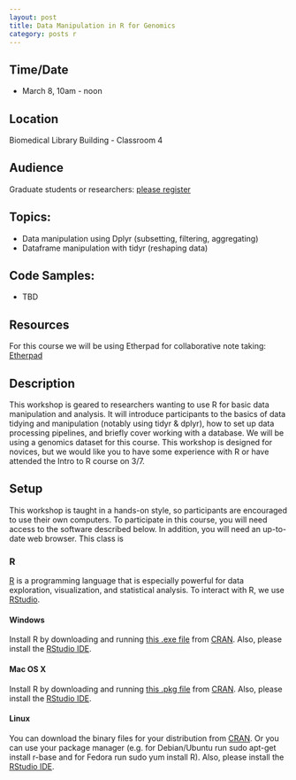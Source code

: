 ```yaml
---
layout: post
title: Data Manipulation in R for Genomics
category: posts r
---
```


## Time/Date 

* March 8, 10am - noon 

## Location 

Biomedical Library Building - Classroom 4 

## Audience 

Graduate students or researchers: [please register](http://ucsd.libcal.com/event/2371651) 

## Topics: 

* Data manipulation using Dplyr (subsetting, filtering, aggregating) 
* Dataframe manipulation with tidyr (reshaping data)

## Code Samples: 
 
 * TBD 

## Resources

For this course we will be using Etherpad for collaborative note taking:
[Etherpad](https://public.etherpad-mozilla.org/p/dmanip)


## Description

This workshop is geared to researchers wanting to use R for basic data manipulation and analysis. It will introduce participants to the basics of data tidying and manipulation (notably using tidyr & dplyr), how to set up data processing pipelines, and briefly cover working with a database. We will be using a genomics dataset for this course.  This workshop is designed for novices, but we would like you to have some experience with R or have attended the Intro to R course on 3/7. 

## Setup <a name="setup"></a>

This workshop is taught in a hands-on style, so participants are encouraged to use their own computers. To participate in this course, you will need access to the software described below. In addition, you will need an up-to-date web browser.  This class is 

### R

[R](http://www.r-project.org/) is a programming language that is especially powerful for data exploration, visualization, and statistical analysis. To interact with R, we use [RStudio](http://www.rstudio.com/).

#### Windows

Install R by downloading and running [this .exe file](http://cran.r-project.org/bin/windows/base/release.htm) from [CRAN](http://cran.r-project.org/index.html). Also, please install the [RStudio IDE](http://www.rstudio.com/ide/download/desktop).

#### Mac OS X

Install R by downloading and running [this .pkg file](http://cran.r-project.org/bin/macosx/R-latest.pkg) from [CRAN](http://cran.r-project.org/index.html). Also, please install the [RStudio IDE](http://www.rstudio.com/ide/download/desktop).

#### Linux

You can download the binary files for your distribution from [CRAN](http://cran.r-project.org/index.html). Or you can use your package manager (e.g. for Debian/Ubuntu run sudo apt-get install r-base and for Fedora run sudo yum install R). Also, please install the [RStudio IDE](http://www.rstudio.com/ide/download/desktop).